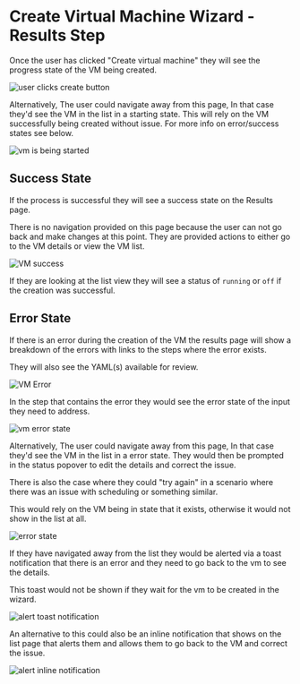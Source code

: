 # Create Virtual Machine Wizard - Results Step
Once the user has clicked "Create virtual machine" they will see the progress state of the VM being created.

![user clicks create button](img/create-vm-inline-wizard-in-progress.png)

Alternatively, The user could navigate away from this page, In that case they'd see the VM in the list in a starting state. This will rely on the VM successfully being created without issue. For more info on error/success states see below.

![vm is being started](img/vm-starting-state.png)

## Success State
If the process is successful they will see a success state on the Results page.

There is no navigation provided on this page because the user can not go back and make changes at this point. 
They are provided actions to either go to the VM details or view the VM list.

![VM success](img/create-vm-inline-wizard-success.png)

If they are looking at the list view they will see a status of `running` or `off` if the creation was successful. 

## Error State

If there is an error during the creation of the VM the results page will show a breakdown of the errors with links to the steps where the error exists. 

They will also see the YAML(s) available for review.

![VM Error](img/create-vm-inline-wizard-error.png)

In the step that contains the error they would see the error state of the input they need to address.

![vm error state](img/create-vm-inline-wizard-input.png)

Alternatively, The user could navigate away from this page, 
In that case they'd see the VM in the list in a error state. They would then be prompted in the status popover to edit the details and correct the issue. 

There is also the case where they could "try again" in a scenario where there was an issue with scheduling or something similar. 

This would rely on the VM being in state that it exists, otherwise it would not show in the list at all.

![error state](img/error-popover.png)

If they have navigated away from the list they would be alerted via a toast notification that there is an error and they need to go back to the vm to see the details.

 This toast would not be shown if they wait for the vm to be created in the wizard.

![alert toast notification](img/alert-toast-notification.png)

An alternative to this could also be an inline notification that shows on the list page that alerts them and allows them to go back to the VM and correct the issue.

![alert inline notification](img/error-inline.png)
